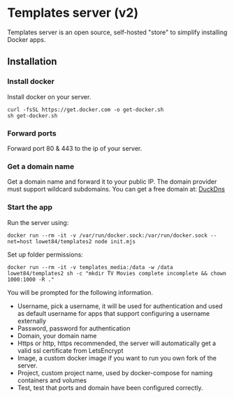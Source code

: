 # Templates server (v2)

Templates server is an open source, self-hosted "store" to simplify installing Docker apps.

## Installation

### Install docker

Install docker on your server.

```
curl -fsSL https://get.docker.com -o get-docker.sh
sh get-docker.sh
```

### Forward ports

Forward port 80 & 443 to the ip of your server.

### Get a domain name

Get a domain name and forward it to your public IP. The domain provider must support wildcard subdomains.
You can get a free domain at: [DuckDns](https://www.duckdns.org/)

### Start the app

Run the server using:

```
docker run --rm -it -v /var/run/docker.sock:/var/run/docker.sock --net=host lowet84/templates2 node init.mjs
```

Set up folder permissions:
```
docker run --rm -it -v templates_media:/data -w /data lowet84/templates2 sh -c "mkdir TV Movies complete incomplete && chown 1000:1000 -R ."
```

You will be prompted for the following information.

- Username, pick a username, it will be used for authentication and used as default username for apps that support
  configuring a username externally
- Password, password for authentication
- Domain, your domain name
- Https or http, https recommended, the server will automatically get a valid ssl certificate from LetsEncrypt
- Image, a custom docker image if you want to run you own fork of the server.
- Project, custom project name, used by docker-compose for naming containers and volumes
- Test, test that ports and domain have been configured correctly. 

